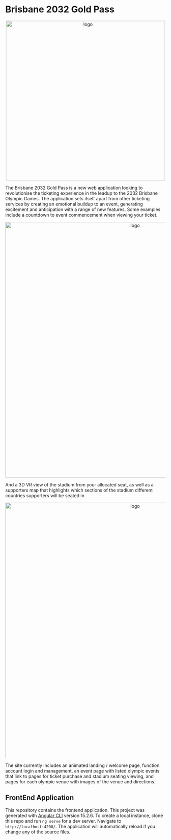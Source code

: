 

# Brisbane 2032 Gold Pass
<p align="center">
  <img src="https://github.com/Wo-m/tickexperience-frontend/blob/feat/add_readme/images/logo.png?raw=true)" alt="logo" width="500"/>
</p>

The Brisbane 2032 Gold Pass is a new web application looking to revolutionise the ticketing experience in the leadup to the 2032 Brisbane Olympic Games. The application sets itself apart from other ticketing services by creating an emotional buildup to an event, generating excitement and anticipation with a range of new features. Some examples include a countdown to event commencement when viewing your ticket.

<p align="center">
  <img src="https://github.com/Wo-m/tickexperience-frontend/blob/feat/add_readme/images/countdown.png?raw=true)" alt="logo" width="800"/>
</p>

And a 3D VR view of the stadium from your allocated seat, as well as a supporters map that highlights which sections of the stadium different countries supporters will be seated in

<p align="center">
  <img src="https://github.com/Wo-m/tickexperience-frontend/blob/feat/add_readme/images/seatview.png?raw=true)" alt="logo" width="800"/>
</p>

The site currently includes an animated landing / welcome page, function account login and management, an event page with listed olympic events that link to pages for ticket purchase and stadium seating viewing, and pages for each olympic venue with images of the venue and directions. 

## FrontEnd Application

This repository contains the frontend application.
This project was generated with [Angular CLI](https://github.com/angular/angular-cli) version 15.2.6.
To create a local instance, clone this repo and run `ng serve` for a dev server. Navigate to `http://localhost:4200/`. The application will automatically reload if you change any of the source files.

